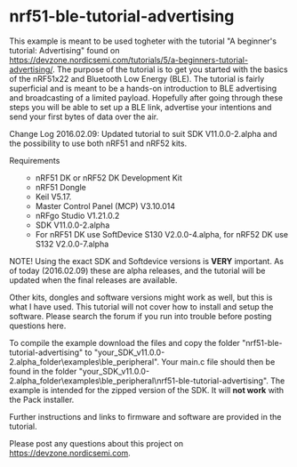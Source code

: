 # nrf51-ble-tutorial-advertising
This example is meant to be used togheter with the tutorial "A beginner's tutorial: Advertising" found on https://devzone.nordicsemi.com/tutorials/5/a-beginners-tutorial-advertising/. The purpose of the tutorial is to get you started with the basics of the nRF51x22 and Bluetooth Low Energy (BLE). The tutorial is fairly superficial and is meant to be a hands-on introduction to BLE advertising and broadcasting of a limited payload. Hopefully after going through these steps you will be able to set up a BLE link, advertise your intentions and send your first bytes of data over the air. 

Change Log 2016.02.09: Updated tutorial to suit SDK V11.0.0-2.alpha and the possibility to use both nRF51 and nRF52 kits. 

Requirements

<ul><ul>
<li>nRF51 DK or nRF52 DK Development Kit
<li>nRF51 Dongle
<li>Keil V5.17.
<li>Master Control Panel (MCP) V3.10.014
<li>nRFgo Studio V1.21.0.2
<li>SDK V11.0.0-2.alpha
<li>For nRF51 DK use SoftDevice S130 V2.0.0-4.alpha, for nRF52 DK use S132 V2.0.0-7.alpha
</ul></ul>

NOTE! Using the exact SDK and Softdevice versions is **VERY** important. As of today (2016.02.09) these are alpha releases, and the tutorial will be updated when the final releases are available.

Other kits, dongles and software versions might work as well, but this is what I have used. This tutorial will not cover how to install and setup the software. Please search the forum if you run into trouble before posting questions here. 

To compile the example download the files and copy the folder "nrf51-ble-tutorial-advertising" to "your_SDK_v11.0.0-2.alpha_folder\examples\ble_peripheral". Your main.c file should then be found in the folder "your_SDK_v11.0.0-2.alpha_folder\examples\ble_peripheral\nrf51-ble-tutorial-advertising". The example is intended for the zipped version of the SDK. It will **not work** with the Pack installer.

Further instructions and links to firmware and software are provided in the tutorial.

Please post any questions about this project on https://devzone.nordicsemi.com.
